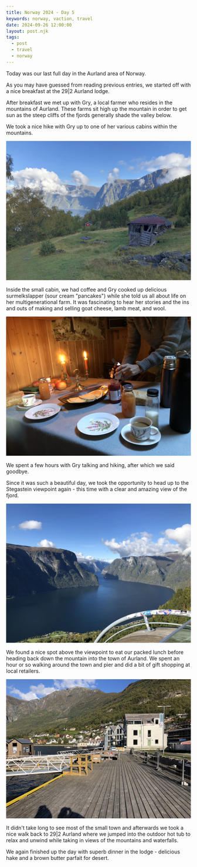 ```yaml
---
title: Norway 2024 - Day 5
keywords: norway, vaction, travel
date: 2024-09-26 12:00:00
layout: post.njk
tags:
  - post
  - travel
  - norway
---
```


Today was our last full day in the Aurland area of Norway.

As you may have guessed from reading previous entries, we started off with a nice breakfast at the 29|2 Aurland lodge.

After breakfast we met up with Gry, a local farmer who resides in the mountains of Aurland. These farms sit high up the mountain in order to get sun as the steep cliffs of the fjords generally shade the valley below.

We took a nice hike with Gry up to one of her various cabins within the mountains.

![Farm cabins in the Aurland mountains](/media/images/norway2024/aurland-cabin.webp)

Inside the small cabin, we had coffee and Gry cooked up delicious surmelkslapper (sour cream "pancakes") while she told us all about life on her multigenerational farm. It was fascinating to hear her stories and the ins and outs of making and selling goat cheese, lamb meat, and wool.

![Drinking coffee and eating surmelkslapper with Gry in her cabin](/media/images/norway2024/aurland-cabin-pancakes.webp)

We spent a few hours with Gry talking and hiking, after which we said goodbye.

Since it was such a beautiful day, we took the opportunity to head up to the Stegastein viewpoint again - this time with a clear and amazing view of the fjord.

![Overlooking the fjord from Steagstein viewpoint](/media/images/norway2024/stegastein.webp)

We found a nice spot above the viewpoint to eat our packed lunch before heading back down the mountain into the town of Aurland. We spent an hour or so walking around the town and pier and did a bit of gift shopping at local retailers.

![Walking along the Aurland pier](/media/images/norway2024/aurland-pier.webp)

It didn't take long to see most of the small town and afterwards we took a nice walk back to 29|2 Aurland where we jumped into the outdoor hot tub to relax and unwind while taking in views of the mountains and waterfalls.

We again finished up the day with superb dinner in the lodge - delicious hake and a brown butter parfait for desert.
